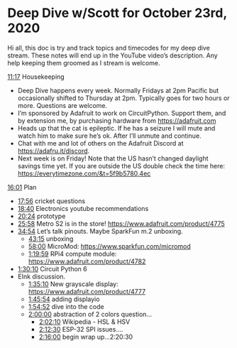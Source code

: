 # Deep Dive w/Scott for October 23rd, 2020


Hi all, this doc is try and track topics and timecodes for my deep dive stream. These notes will end up in the YouTube video’s description. Any help keeping them groomed as I stream is welcome.


[11:17](https://www.youtube.com/watch?v=87BRiyWf1u8&t=677) Housekeeping
* Deep Dive happens every week. Normally Fridays at 2pm Pacific but occasionally shifted to Thursday at 2pm. Typically goes for two hours or more. Questions are welcome.
* I’m sponsored by Adafruit to work on CircuitPython. Support them, and by extension me, by purchasing hardware from https://adafruit.com
* Heads up that the cat is epileptic. If he has a seizure I will mute and watch him to make sure he’s ok. After I’ll unmute and continue.
* Chat with me and lot of others on the Adafruit Discord at https://adafru.it/discord.
* Next week is on Friday! Note that the US hasn’t changed daylight savings time yet. If you are outside the US double check the time here: https://everytimezone.com/&t=5f9b5780,4ec

[16:01](https://www.youtube.com/watch?v=87BRiyWf1u8&t=961) Plan
* [17:56](https://www.youtube.com/watch?v=87BRiyWf1u8&t=1076) cricket questions
* [18:40](https://www.youtube.com/watch?v=87BRiyWf1u8&t=1120) Electronics youtube recommendations
* [20:24](https://www.youtube.com/watch?v=87BRiyWf1u8&t=1224) prototype
* [25:58](https://www.youtube.com/watch?v=87BRiyWf1u8&t=1558) Metro S2 is in the store! https://www.adafruit.com/product/4775
* [34:54](https://www.youtube.com/watch?v=87BRiyWf1u8&t=2094) Let’s talk pinouts. Maybe SparkFun m.2 unboxing.
   * [43:15](https://www.youtube.com/watch?v=87BRiyWf1u8&t=2595) unboxing
   * [58:00](https://www.youtube.com/watch?v=87BRiyWf1u8&t=3480) MicroMod: https://www.sparkfun.com/micromod
   * [1:19:59](https://www.youtube.com/watch?v=87BRiyWf1u8&t=4799) RPi4 compute module: https://www.adafruit.com/product/4782
* [1:30:10](https://www.youtube.com/watch?v=87BRiyWf1u8&t=2595) Circuit Python 6
* EInk discussion.
   * [1:35:10](https://www.youtube.com/watch?v=87BRiyWf1u8&t=5710) New grayscale display: https://www.adafruit.com/product/4777
   * [1:45:54](https://www.youtube.com/watch?v=87BRiyWf1u8&t=6354) adding displayio
   * [1:54:52](https://www.youtube.com/watch?v=87BRiyWf1u8&t=6892) dive into the code
   * [2:00:00](https://www.youtube.com/watch?v=87BRiyWf1u8&t=7200) abstraction of 2 colors question…
      * [2:02:10](https://www.youtube.com/watch?v=87BRiyWf1u8&t=7330) Wikipedia - HSL & HSV
      * [2:12:30](https://www.youtube.com/watch?v=87BRiyWf1u8&t=7950) ESP-32 SPI issues….
      * [2:16:00](https://www.youtube.com/watch?v=87BRiyWf1u8&t=8160) begin wrap up...2:20:30
